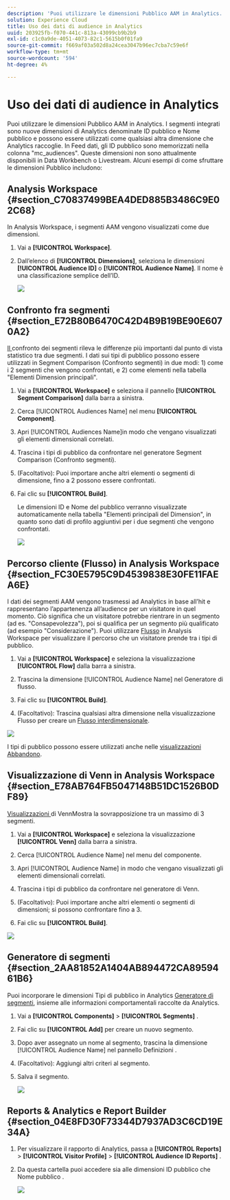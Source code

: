 ```yaml
---
description: 'Puoi utilizzare le dimensioni Pubblico AAM in Analytics. I segmenti integrati sono nuove dimensioni di Analytics denominate ID pubblico e Nome pubblico e possono essere utilizzati come qualsiasi altra dimensione che Analytics raccoglie. In Feed dati, gli ID pubblico sono memorizzati nella colonna "mc_audiences". Queste dimensioni non sono attualmente disponibili in Data Workbench o Livestream. Alcuni esempi di come sfruttare le dimensioni Pubblico includono '
solution: Experience Cloud
title: Uso dei dati di audience in Analytics
uuid: 203925fb-f070-441c-813a-43099cb9b2b9
exl-id: c1c0a9de-4051-4073-82c1-5615b0f01fa9
source-git-commit: f669af03a502d8a24cea3047b96ec7cba7c59e6f
workflow-type: tm+mt
source-wordcount: '594'
ht-degree: 4%

---
```


# Uso dei dati di audience in Analytics

Puoi utilizzare le dimensioni Pubblico AAM in Analytics. I segmenti integrati sono nuove dimensioni di Analytics denominate ID pubblico e Nome pubblico e possono essere utilizzati come qualsiasi altra dimensione che Analytics raccoglie. In Feed dati, gli ID pubblico sono memorizzati nella colonna &quot;mc_audiences&quot;. Queste dimensioni non sono attualmente disponibili in Data Workbench o Livestream. Alcuni esempi di come sfruttare le dimensioni Pubblico includono:

## Analysis Workspace {#section_C70837499BEA4DED885B3486C9E02C68}

In Analysis Workspace, i segmenti AAM vengono visualizzati come due dimensioni.

1. Vai a **[!UICONTROL Workspace]**.
1. Dall’elenco di **[!UICONTROL Dimensions]**, seleziona le dimensioni **[!UICONTROL Audience ID]** o **[!UICONTROL Audience Name]**. Il nome è una classificazione semplice dell’ID.

   ![](assets/aw-mcaudiences.png)

## Confronto fra segmenti {#section_E72B80B6470C42D4B9B19BE90E6070A2}

[Il ](https://experienceleague.adobe.com/docs/analytics/analyze/analysis-workspace/panels/segment-comparison/segment-comparison.html) confronto dei segmenti rileva le differenze più importanti dal punto di vista statistico tra due segmenti. I dati sui tipi di pubblico possono essere utilizzati in Segment Comparison (Confronto segmenti) in due modi: 1) come i 2 segmenti che vengono confrontati, e 2) come elementi nella tabella &quot;Elementi Dimension principali&quot;.

1. Vai a **[!UICONTROL Workspace]** e seleziona il pannello **[!UICONTROL Segment Comparison]** dalla barra a sinistra.

1. Cerca [!UICONTROL Audiences Name] nel menu **[!UICONTROL Component]**.

1. Apri [!UICONTROL Audiences Name]in modo che vengano visualizzati gli elementi dimensionali correlati.
1. Trascina i tipi di pubblico da confrontare nel generatore Segment Comparison (Confronto segmenti).
1. (Facoltativo): Puoi importare anche altri elementi o segmenti di dimensione, fino a 2 possono essere confrontati.
1. Fai clic su **[!UICONTROL Build]**.

   Le dimensioni ID e Nome del pubblico verranno visualizzate automaticamente nella tabella &quot;Elementi principali del Dimension&quot;, in quanto sono dati di profilo aggiuntivi per i due segmenti che vengono confrontati.

   ![](assets/aud-segcompare.png)

## Percorso cliente (Flusso) in Analysis Workspace {#section_FC30E5795C9D4539838E30FE11FAEA6E}

I dati dei segmenti AAM vengono trasmessi ad Analytics in base all’hit e rappresentano l’appartenenza all’audience per un visitatore in quel momento. Ciò significa che un visitatore potrebbe rientrare in un segmento (ad es. &quot;Consapevolezza&quot;), poi si qualifica per un segmento più qualificato (ad esempio &quot;Considerazione&quot;). Puoi utilizzare [Flusso](https://experienceleague.adobe.com/docs/analytics/analyze/analysis-workspace/visualizations/fallout/fallout-flow.html) in Analysis Workspace per visualizzare il percorso che un visitatore prende tra i tipi di pubblico.

1. Vai a **[!UICONTROL Workspace]** e seleziona la visualizzazione **[!UICONTROL Flow]** dalla barra a sinistra.

1. Trascina la dimensione [!UICONTROL Audience Name] nel Generatore di flusso.
1. Fai clic su **[!UICONTROL Build]**.
1. (Facoltativo): Trascina qualsiasi altra dimensione nella visualizzazione Flusso per creare un [Flusso interdimensionale](https://experienceleague.adobe.com/docs/analytics/analyze/analysis-workspace/visualizations/flow/multi-dimensional-flow.html).

![](assets/flow-aamaudiences.png)

I tipi di pubblico possono essere utilizzati anche nelle [visualizzazioni Abbandono](https://experienceleague.adobe.com/docs/analytics/analyze/analysis-workspace/visualizations/fallout/fallout-flow.html).

## Visualizzazione di Venn in Analysis Workspace {#section_E78AB764FB5047148B51DC1526B0DF89}

[Visualizzazioni ](https://experienceleague.adobe.com/docs/analytics/analyze/analysis-workspace/visualizations/venn.html) di VennMostra la sovrapposizione tra un massimo di 3 segmenti.

1. Vai a **[!UICONTROL Workspace]** e seleziona la visualizzazione **[!UICONTROL Venn]** dalla barra a sinistra.

1. Cerca [!UICONTROL Audience Name] nel menu del componente.
1. Apri [!UICONTROL Audience Name] in modo che vengano visualizzati gli elementi dimensionali correlati.
1. Trascina i tipi di pubblico da confrontare nel generatore di Venn.
1. (Facoltativo): Puoi importare anche altri elementi o segmenti di dimensioni; si possono confrontare fino a 3.
1. Fai clic su **[!UICONTROL Build]**.

![](assets/venn-viz.png)

## Generatore di segmenti {#section_2AA81852A1404AB894472CA8959461B6}

Puoi incorporare le dimensioni Tipi di pubblico in Analytics [Generatore di segmenti](/help/components/segmentation/segmentation-workflow/seg-build.md), insieme alle informazioni comportamentali raccolte da Analytics.

1. Vai a  **[!UICONTROL Components]** > **[!UICONTROL Segments]** .
1. Fai clic su **[!UICONTROL Add]** per creare un nuovo segmento.
1. Dopo aver assegnato un nome al segmento, trascina la dimensione [!UICONTROL Audience Name] nel pannello Definizioni .
1. (Facoltativo): Aggiungi altri criteri al segmento.
1. Salva il segmento.

   ![](assets/aud-segbuilder.png)

## Reports &amp; Analytics e Report Builder {#section_04E8FD30F73344D7937AD3C6CD19E34A}

1. Per visualizzare il rapporto di Analytics, passa a **[!UICONTROL Reports]** > **[!UICONTROL Visitor Profile]** > **[!UICONTROL Audience ID Reports]** .
1. Da questa cartella puoi accedere sia alle dimensioni ID pubblico che Nome pubblico .

   ![](assets/mc-audiences.png)
